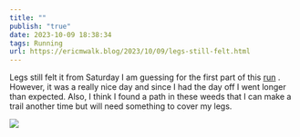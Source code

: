 ```yaml
---
title: ""
publish: "true"
date: 2023-10-09 18:38:34
tags: Running
url: https://ericmwalk.blog/2023/10/09/legs-still-felt.html
---
```


Legs still felt it from Saturday I am guessing for the first part of this [run](https://strava.com/activities/10007699598) . However, it was a really nice day and since I had the day off I went longer than expected. Also, I think I found a path in these weeds that I can make a trail another time but will need something to cover my legs.

![](https://ericmwalk.blog/uploads/2023/c44cc88b-1296-4521-b77d-c2bf3ee62ca7.jpg)